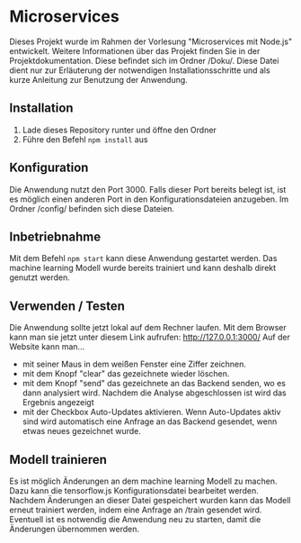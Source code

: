 # Microservices
Dieses Projekt wurde im Rahmen der Vorlesung "Microservices mit Node.js" entwickelt. Weitere Informationen über das Projekt finden Sie in der Projektdokumentation. Diese befindet sich im Ordner /Doku/. Diese Datei dient nur zur Erläuterung der notwendigen Installationsschritte und als kurze Anleitung zur Benutzung der Anwendung.

## Installation
1. Lade dieses Repository runter und öffne den Ordner
2. Führe den Befehl ```npm install``` aus

## Konfiguration
Die Anwendung nutzt den Port 3000. Falls dieser Port bereits belegt ist, ist es möglich einen anderen Port in den Konfigurationsdateien anzugeben. Im Ordner /config/ befinden sich diese Dateien.

## Inbetriebnahme
Mit dem Befehl ```npm start``` kann diese Anwendung gestartet werden. Das machine learning Modell wurde bereits trainiert und kann deshalb direkt genutzt werden.

## Verwenden / Testen
Die Anwendung sollte jetzt lokal auf dem Rechner laufen. Mit dem Browser kann man sie jetzt unter diesem Link aufrufen: http://127.0.0.1:3000/
Auf der Website kann man...
- mit seiner Maus in dem weißen Fenster eine Ziffer zeichnen. 
- mit dem Knopf "clear" das gezeichnete wieder löschen. 
- mit dem Knopf "send" das gezeichnete an das Backend senden, wo es dann analysiert wird. Nachdem die Analyse abgeschlossen ist wird das Ergebnis angezeigt
- mit der Checkbox Auto-Updates aktivieren. Wenn Auto-Updates aktiv sind wird automatisch eine Anfrage an das Backend gesendet, wenn etwas neues gezeichnet wurde.

## Modell trainieren
Es ist möglich Änderungen an dem machine learning Modell zu machen. Dazu kann die tensorflow.js Konfigurationsdatei bearbeitet werden. 
Nachdem Änderungen an dieser Datei gespeichert wurden kann das Modell erneut trainiert werden, indem eine Anfrage an /train gesendet wird. Eventuell ist es notwendig die Anwendung neu zu starten, damit die Änderungen übernommen werden.
